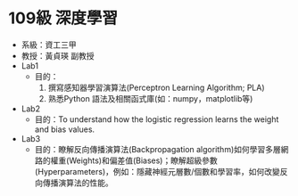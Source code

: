 # 109級 深度學習
- 系級：資工三甲
- 教授：黃貞瑛 副教授
- Lab1
  - 目的：
    1. 撰寫感知器學習演算法(Perceptron Learning Algorithm; PLA)
    2. 熟悉Python 語法及相關函式庫(如：numpy，matplotlib等)
- Lab2
  - 目的：To understand how the logistic regression learns the weight and bias values.
- Lab3
  - 目的：瞭解反向傳播演算法(Backpropagation algorithm)如何學習多層網路的權重(Weights)和偏差值(Biases)；瞭解超級參數(Hyperparameters)，例如：隱藏神經元層數/個數和學習率，如何改變反向傳播演算法的性能。
